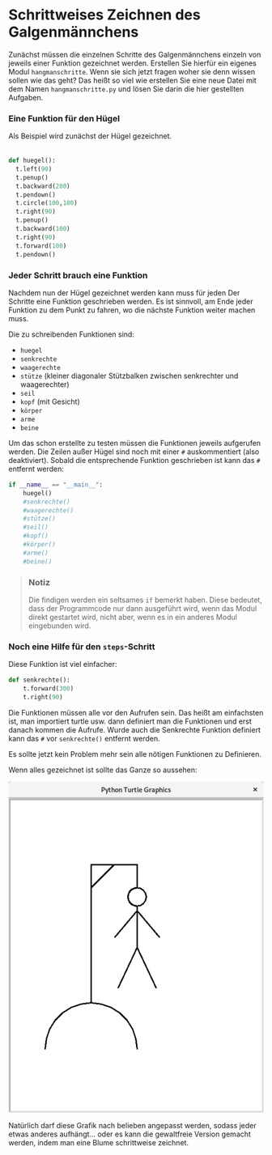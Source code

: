 # Schrittweises Zeichnen des Galgenmännchens

Zunächst müssen die einzelnen Schritte des Galgenmännchens einzeln von jeweils einer Funktion gezeichnet werden. Erstellen Sie hierfür ein eigenes Modul `hangmanschritte`. Wenn sie sich jetzt fragen woher sie denn wissen sollen wie das geht? Das heißt so viel wie erstellen Sie eine neue Datei mit dem Namen `hangmanschritte.py` und lösen Sie darin die hier gestellten Aufgaben.

### Eine Funktion für den Hügel

Als Beispiel wird zunächst der Hügel gezeichnet.

```python

def huegel():
  t.left(90)
  t.penup()
  t.backward(200)
  t.pendown()
  t.circle(100,180)
  t.right(90)
  t.penup()
  t.backward(100)
  t.right(90)
  t.forward(100)
  t.pendown()
```

### Jeder Schritt brauch eine Funktion

Nachdem nun der Hügel gezeichnet werden kann muss für jeden Der Schritte eine Funktion geschrieben werden. Es ist sinnvoll, am Ende jeder Funktion zu dem Punkt zu fahren, wo die nächste Funktion weiter machen muss.

Die zu schreibenden Funktionen sind:

  * `huegel`
  * `senkrechte`
  * `waagerechte`
  * `stütze` (kleiner diagonaler Stützbalken zwischen senkrechter und waagerechter)
  * `seil`
  * `kopf` (mit Gesicht)
  * `körper`
  * `arme`
  * `beine`

Um das schon erstellte zu testen müssen die Funktionen jeweils aufgerufen werden. Die Zeilen außer Hügel sind noch mit einer `#` auskommentiert (also deaktiviert). Sobald die entsprechende Funktion geschrieben ist kann das `#` entfernt werden:

```python
if __name__ == "__main__":
    huegel()
    #senkrechte()
    #waagerechte()
    #stütze()
    #seil()
    #kopf()
    #körper()
    #arme()
    #beine()
```

> ### Notiz
> Die findigen werden ein seltsames `if` bemerkt haben. Diese bedeutet, dass der Programmcode nur dann ausgeführt wird, wenn das Modul direkt gestartet wird, nicht aber, wenn es in ein anderes Modul eingebunden wird.

### Noch eine Hilfe für den `steps`-Schritt

Diese Funktion ist viel einfacher:

```python
def senkrechte():
    t.forward(300)
    t.right(90)
```

Die Funktionen müssen alle vor den Aufrufen sein. Das heißt am einfachsten ist, man importiert turtle usw. dann definiert man die Funktionen und erst danach kommen die Aufrufe. Wurde auch die Senkrechte Funktion definiert kann das `#` vor `senkrechte()` entfernt werden.

Es sollte jetzt kein Problem mehr sein alle nötigen Funktionen zu Definieren.

Wenn alles gezeichnet ist sollte das Ganze so aussehen:

![Hangman Schritte](img/hangmansteps.png)

Natürlich darf diese Grafik nach belieben angepasst werden, sodass jeder etwas anderes aufhängt... oder es kann die gewaltfreie Version gemacht werden, indem man eine Blume schrittweise zeichnet.
